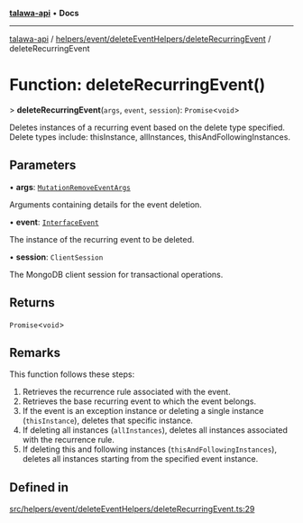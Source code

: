 [**talawa-api**](../../../../../README.md) • **Docs**

***

[talawa-api](../../../../../modules.md) / [helpers/event/deleteEventHelpers/deleteRecurringEvent](../README.md) / deleteRecurringEvent

# Function: deleteRecurringEvent()

\> **deleteRecurringEvent**(`args`, `event`, `session`): `Promise`\<`void`\>

Deletes instances of a recurring event based on the delete type specified.
Delete types include: thisInstance, allInstances, thisAndFollowingInstances.

## Parameters

• **args**: [`MutationRemoveEventArgs`](../../../../../types/generatedGraphQLTypes/type-aliases/MutationRemoveEventArgs.md)

Arguments containing details for the event deletion.

• **event**: [`InterfaceEvent`](../../../../../models/Event/interfaces/InterfaceEvent.md)

The instance of the recurring event to be deleted.

• **session**: `ClientSession`

The MongoDB client session for transactional operations.

## Returns

`Promise`\<`void`\>

## Remarks

This function follows these steps:
1. Retrieves the recurrence rule associated with the event.
2. Retrieves the base recurring event to which the event belongs.
3. If the event is an exception instance or deleting a single instance (`thisInstance`), deletes that specific instance.
4. If deleting all instances (`allInstances`), deletes all instances associated with the recurrence rule.
5. If deleting this and following instances (`thisAndFollowingInstances`), deletes all instances starting from the specified event instance.

## Defined in

[src/helpers/event/deleteEventHelpers/deleteRecurringEvent.ts:29](https://github.com/PalisadoesFoundation/talawa-api/blob/f1c816bca43cc03a8c1bd303394e2550a50db017/src/helpers/event/deleteEventHelpers/deleteRecurringEvent.ts#L29)
